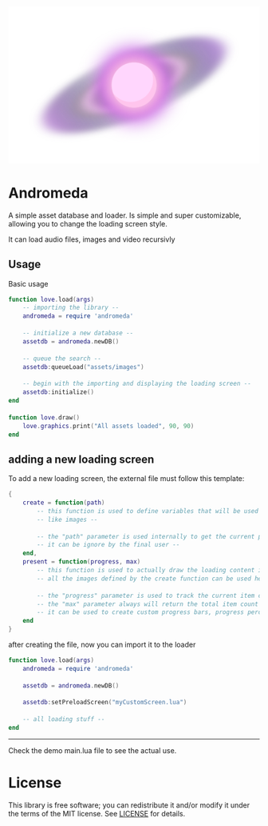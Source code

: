 ![alt text](andromeda_logo.png)
# Andromeda
A simple asset database and loader.
Is simple and super customizable, allowing you to change the loading screen style.

It can load audio files, images and video recursivly

## Usage
Basic usage
```lua
function love.load(args)
    -- importing the library --
    andromeda = require 'andromeda'

    -- initialize a new database --
    assetdb = andromeda.newDB()

    -- queue the search --
    assetdb:queueLoad("assets/images")
    
    -- begin with the importing and displaying the loading screen --
    assetdb:initialize()
end

function love.draw()
    love.graphics.print("All assets loaded", 90, 90)
end
```

## adding a new loading screen
To add a new loading screen, the external file must follow this template:
```lua
{
    create = function(path)
        -- this function is used to define variables that will be used during the loading screen display --
        -- like images --

        -- the "path" parameter is used internally to get the current path of the library --
        -- it can be ignore by the final user --
    end,
    present = function(progress, max)
        -- this function is used to actually draw the loading content in the screen --
        -- all the images defined by the create function can be used here --
        
        -- the "progress" parameter is used to track the current item count --
        -- the "max" parameter always will return the total item count --
        -- it can be used to create custom progress bars, progress percentage, etc. --
    end
}
```

after creating the file, now you can import it to the loader

```lua
function love.load(args)
    andromeda = require 'andromeda'

    assetdb = andromeda.newDB()

    assetdb:setPreloadScreen("myCustomScreen.lua")

    -- all loading stuff --
end
```

---

Check the demo main.lua file to see the actual use.

# License
This library is free software; you can redistribute it and/or modify it under the terms of the MIT license. See [LICENSE](LICENSE) for details.